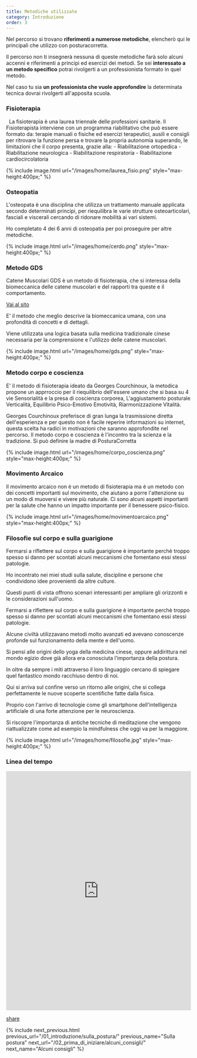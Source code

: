 ```yaml
---
title: Metodiche utilizzate
category: Introduzione
order: 3
---
```


				
Nel percorso si trovano **riferimenti a numerose metodiche**, elencherò qui le principali che utilizzo con posturacorretta.

Il percorso non ti insegnerà nessuna di queste metodiche farà solo alcuni accenni e riferimenti a principi ed esercizi dei metodi. Se sei **interessato a un metodo specifico**  potrai rivolgerti a un professionista formato in quel metodo.

Nel caso tu sia	 **un professionista che vuole approfondire** la determinata tecnica dovrai rivolgerti all'apposita scuola.

<!--	<br>	Nel percorso ti forniamo le basi e le applicazioni pratiche. **La postura è un argomento vasto,** richiederebbe anni di studio e di pratica, per questo con posturacorretta, ti mettiamo a disposizione le esperienze principali che già di per se portano molti risultati e ti aiutano a crearti una ** nuova prospettiva sulla salute e sulla guarigione.** -->		


<h3>Fisioterapia</h3>   				
La fisioterapia è una laurea triennale delle professioni sanitarie.
Il Fisioterapista interviene con un programma riabilitativo che può essere formato da: terapie manuali o fisiche ed esercizi terapeutici, ausili e consigli per ritrovare la funzione persa e trovare la propria autonomia superando, le limitazioni che il corpo presenta, grazie alla:
- Riabilitazione ortopedica
- Riabilitazione neurologica
- Riabilitazione respiratoria
- Riabilitazione cardiocircolatoria
						
			
{% include image.html url="/images/home/laurea_fisio.png" style="max-height:400px;" %}


	
<h3>Osteopatia</h3>
			
L'osteopata è una disciplina che utilizza un trattamento manuale applicata secondo determinati principi, per riequilibra le varie strutture osteoarticolari, fasciali e viscerali cercando di ridonare mobilità ai vari sistemi.
	
Ho completato 4 dei 6 anni di osteopatia per poi proseguire per altre metodiche. 

{% include image.html url="/images/home/cerdo.png" style="max-height:400px;" %}	


<h3>Metodo GDS</h3>

Catene Muscolari GDS è un metodo di fisioterapia, che si interessa della biomeccanica delle catene muscolari e del rapporti tra queste e il comportamento. 

<a href="http://www.catenemuscolarigds.it" target="_blank" class="text-gray-500 underline">Vai al sito</a>

E' il metodo che meglio descrive la biomeccanica umana, con una profondità di concetti e di dettagli. 

Viene utilizzata una logica basata sulla medicina tradizionale cinese necessaria per la comprensione e l'utilizzo delle catene muscolari.


{% include image.html url="/images/home/gds.png" style="max-height:400px;" %}

				

<h3 class="text-3xl text-gray-800 font-bold leading-none mb-3">Metodo corpo e coscienza</h3>
					
E' il metodo di fisioterapia ideato da Georges Courchinoux, la metodica propone un apprroccio per il riequilibrio dell'essere umano che si basa su 4 vie Sensorialità e la presa di coscienza corporea, L'aggiustamento posturale Verticalità, Equilibrio Psico-Emotivo Emotività, Riarmonizzazione Vitalità. 

Georges Courchinoux preferisce di gran lunga la trasmissione diretta dell'esperienza e per questo non è facile reperire informazioni su internet, questa scelta ha radici in motivazioni che saranno approfondite nel percorso. Il metodo corpo e coscienza è l'incontro tra la scienza e la tradizione. Si può definire la madre di PosturaCorretta

{% include image.html url="/images/home/corpo_coscienza.png" style="max-height:400px;" %}		
				

<h3 class="text-3xl text-gray-800 font-bold leading-none mb-3">Movimento Arcaico</h3>
					
Il movimento arcaico non è un metodo di fisioterapia ma è un metodo con dei concetti importanti sul movimento, che aiutano a porre l'attenzione su un modo di muoversi e vivere più naturale. Ci sono alcuni aspetti importanti per la salute che hanno un impatto importante per il benessere psico-fisico. 



{% include image.html url="/images/home/movimentoarcaico.png" style="max-height:400px;" %}		




<h3 class="text-3xl text-gray-800 font-bold leading-none mb-3">Filosofie sul corpo e sulla guarigione</h3>
					
Fermarsi a riflettere sul corpo e sulla guarigione è importante perchè troppo spesso si danno per scontati alcuni meccanismi che fomentano essi stessi patologie.
					
Ho incontrato nei miei studi sulla salute, discipline e persone che condividono idee provenienti da altre culture. 

Questi punti di vista offrono scenari interessanti per ampliare gli orizzonti e le considerazioni sull'uomo.


Fermarsi a riflettere sul corpo e sulla guarigione è importante perchè troppo spesso si danno per scontati alcuni meccanismi che fomentano essi stessi patologie.
				
					
Alcune civiltà utilizzavano metodi molto avanzati ed avevano conoscenze profonde sul funzionamento della mente e dell'uomo.

Si pensi alle origini dello yoga della medicina cinese, oppure addirittura nel mondo egizio dove già allora era conosciuta l'importanza della postura.

In oltre da sempre i miti attraverso il loro linguaggio cercano di spiegare quel fantastico mondo racchiuso dentro di noi. 


Qui si arriva sul confine verso un ritorno alle origini, che si collega perfettamente le nuove scoperte scentifiche fatte dalla fisica. 

Proprio con l'arrivo di tecnologie come gli smartphone dell'intelligenza artificiale di una forte attenzione per le neuroscienza.

Si riscopre l'importanza di antiche tecniche di meditazione che vengono riattualizzate come ad esempio la mindfulness che oggi va per la maggiore.
					
			
		
{% include image.html url="/images/home/filosofie.jpg" style="max-height:400px;" %}	

						
			
	
<h3 class="text-3xl text-gray-800 font-bold leading-none mb-3">Linea del tempo</h3>		
	

<iframe src="https://cdn.knightlab.com/libs/timeline3/latest/embed/index.html?source=15u53Qb9xAY-6MeT_YC1Daevb8XTSeJGSPpg8Wyj9LuY&amp;font=Default&amp;lang=en&amp;initial_zoom=2&amp;height=650" width="100%" height="650" webkitallowfullscreen="" mozallowfullscreen="" allowfullscreen="" frameborder="0"></iframe>

<a  href="https://cdn.knightlab.com/libs/timeline3/latest/embed/index.html?source=15u53Qb9xAY-6MeT_YC1Daevb8XTSeJGSPpg8Wyj9LuY&amp;font=Default&amp;lang=en&amp;initial_zoom=2&amp;height=650" target="_blank">share</a>
	
				
			
				
		  
{% include next_previous.html 
previous_url="/01_introduzione/sulla_postura/" 
previous_name="Sulla postura" 
next_url="/02_prima_di_iniziare/alcuni_consigli/" 
next_name="Alcuni consigli"  %}   		